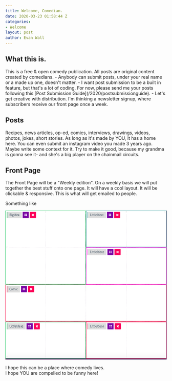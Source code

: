 ```yaml
---
title: Welcome, Comedian.
date: 2020-03-23 01:58:44 Z
categories:
- Welcome
layout: post
author: Evan Wall
---
```


<h2> What this is. </h2>
This is a free & open comedy publication. All posts are original content created by comedians.
- Anybody can submit posts, under your real name or a made up one, doesn't matter.
- I want post submission to be a built in feature, but that's a lot of coding. For now, please send me your posts following this [Post Submission Guide](/2020/postsubmissionguide).
- Let's get creative with distribution. I'm thinking a newsletter signup, where subscribers receive our front page once a week.  

<h2> Posts </h2>

Recipes, news articles, op-ed, comics, interviews, drawings, videos, photos, jokes, short stories.
As long as it's made by YOU, it has a home here. You can even submit an instagram video you made 3 years ago. Maybe write some context for it. Try to make it good, because my grandma is gonna see it- and she's a big player on the chainmail circuits.

<h2> Front Page </h2>
The Front Page will be a "Weekly edition". On a weekly basis we will put together the best stuff onto one page. It will have a cool layout. It will be clickable & responsive. This is what will get emailed to people.

Something like

![My helpful screenshot](/images/screenshot.png)


I hope this can be a place where comedy lives.  
I hope YOU are compelled to be funny here!
